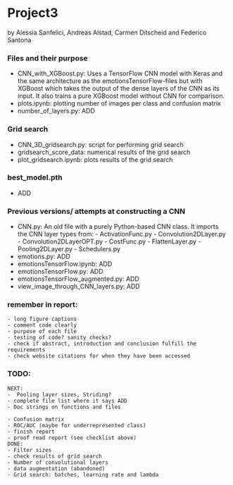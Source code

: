 # Project3
by Alessia Sanfelici, Andreas Alstad, Carmen Ditscheid and Federico Santona

### Files and their purpose
- CNN_with_XGBoost.py:
    Uses a TensorFlow CNN model with Keras and the same architecture as the emotionsTensorFlow-files
    but with XGBoost which takes the output of the dense layers of the CNN as its input.
    It also trains a pure XGBoost model without CNN for comparison.
- plots.ipynb: plotting number of images per class and confusion matrix
- number_of_layers.py: ADD
  
### Grid search
- CNN_3D_gridsearch.py: script for performing grid search
- gridsearch_score_data: numerical results of the grid search
- plot_gridsearch.ipynb: plots results of the grid search
  
### best_model.pth
- ADD

### Previous versions/ attempts at constructing a CNN
- CNN.py:
    An old file with a purely Python-based CNN class. It imports the CNN layer types from:
        - ActivationFunc.py
        - Convolution2DLayer.py
        - Convolution2DLayerOPT.py
        - CostFunc.py
        - FlattenLayer.py
        - Pooling2DLayer.py
        - Schedulers.py
- emotions.py: ADD
- emotionsTensorFlow.ipynb: ADD
- emotionsTensorFlow.py: ADD
- emotionsTensorFlow_augmented.py: ADD
- view_image_through_CNN_layers.py: ADD

### remember in report:
    - long figure captions
    - comment code clearly
    - purpose of each file
    - testing of code? sanity checks?
    - check if abstract, introduction and conclusion fulfill the requirements
    - check website citations for when they have been accessed

### TODO:
    NEXT:
    -  Pooling layer sizes, Striding?
    - complete file list where it says ADD
    - Doc strings on functions and files

    - Confusion matrix
    - ROC/AUC (maybe for underrepresented class)
    - finish report
    - proof read report (see checklist above)
    DONE:
    - Filter sizes
    - check results of grid search
    - Number of convolutional layers
    - data augmentation (abandoned)
    - Grid search: batches, learning rate and lambda
